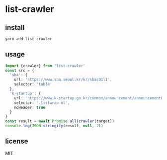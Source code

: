 # list-crawler

## install

```bash
yarn add list-crawler
```

## usage

```typescript
import {crawler} from 'list-crawler'
const src = {
  'sba': {
    url: 'https://www.sba.seoul.kr/kr/sbac01l1',
    selector: 'table'
  },
  'k-startup': {
    url: 'https://www.k-startup.go.kr/common/announcement/announcementList.do?mid=30004&bid=701',
    selector: '.listwrap ul',
    noHeader: true
  }
}
const result = await Promise.all(crawler(target))
console.log(JSON.stringify(result, null, 2))
```

## license

MIT
